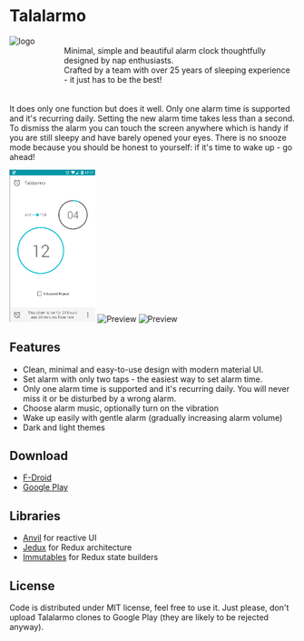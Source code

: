 # Talalarmo

<div>
<img align="left" src="https://raw.githubusercontent.com/trikita/talalarmo/master/src/main/res/drawable-xxxhdpi/ic_launcher.png" alt="logo" width="96px" height="96px" />
<p>
<br/>
Minimal, simple and beautiful alarm clock thoughtfully designed by nap enthusiasts.
<br/>
Crafted by a team with over 25 years of sleeping experience - it just has to be the best!
<br/>
<br/>
<br/>
It does only one function but does it well. Only one alarm time is supported and it's recurring daily. Setting the new alarm time takes less than a second. To dismiss the alarm you can touch the screen anywhere which is handy if you are still sleepy and have barely opened your eyes. There is no snooze mode because you should be honest to yourself: if it's time to wake up - go ahead!
</p>
</div>

<img alt="Preview" src="artwork/setting-alarm.png" width="30%" />
<img alt="Preview" src="artwork/alarm-goes-off.png" width="30%" />
<img alt="Preview" src="artwork/dark-theme.png" width="30%" />


## Features

* Clean, minimal and easy-to-use design with modern material UI.
* Set alarm with only two taps - the easiest way to set alarm time.
* Only one alarm time is supported and it's recurring daily. You will never miss it or be disturbed by a wrong alarm.
* Choose alarm music, optionally turn on the vibration
* Wake up easily with gentle alarm (gradually increasing alarm volume)
* Dark and light themes

## Download

* [F-Droid](https://f-droid.org/repository/browse/?fdid=trikita.talalarmo)
* [Google Play](https://play.google.com/store/apps/details?id=trikita.talalarmo)

## Libraries

* [Anvil](https://github.com/zserge/anvil) for reactive UI
* [Jedux](https://github.com/trikita/jedux) for Redux architecture
* [Immutables](https://immutables.github.io) for Redux state builders

## License

Code is distributed under MIT license, feel free to use it. Just please, don't upload Talalarmo clones to Google Play (they are likely to be rejected anyway).


